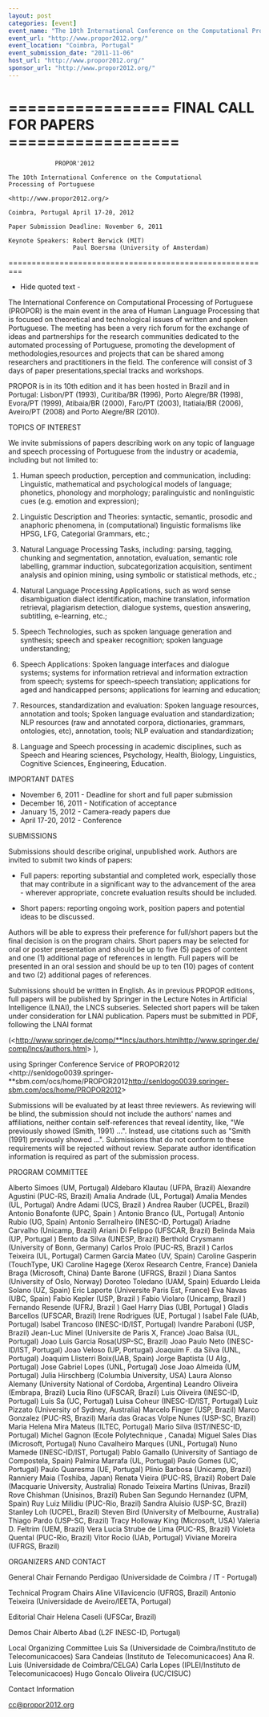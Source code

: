 ```yaml
---
layout: post
categories: [event]
event_name: "The 10th International Conference on the Computational Processing of Portuguese"
event_url: "http://www.propor2012.org/"
event_location: "Coimbra, Portugal"
event_submission_date: "2011-11-06"
host_url: "http://www.propor2012.org/"
sponsor_url: "http://www.propor2012.org/"
---
```

================= FINAL CALL FOR PAPERS ==================
==========================================================


                 PROPOR'2012

    The 10th International Conference on the Computational
    Processing of Portuguese

    <http://www.propor2012.org/>

    Coimbra, Portugal April 17-20, 2012

    Paper Submission Deadline: November 6, 2011

    Keynote Speakers: Robert Berwick (MIT)
                      Paul Boersma (University of Amsterdam)

=========================================================
- Hide quoted text -


The International Conference on Computational Processing of Portuguese
(PROPOR) is the main event in the area of Human Language Processing that
is focused on theoretical and technological issues of written and spoken
Portuguese. The meeting has been a very rich forum for the exchange of
ideas and partnerships for the research communities dedicated to the
automated processing of Portuguese, promoting the development of
methodologies,resources and projects that can be shared among
researchers and practitioners in the field. The conference will
consist of 3 days of paper presentations,special tracks and workshops.

PROPOR is in its 10th edition and it has been hosted in Brazil and in
Portugal: Lisbon/PT (1993), Curitiba/BR (1996), Porto Alegre/BR (1998),
Evora/PT (1999), Atibaia/BR (2000), Faro/PT (2003), Itatiaia/BR (2006),
Aveiro/PT (2008) and Porto Alegre/BR (2010).

TOPICS OF INTEREST

We invite submissions of papers describing work on any topic of language
and speech processing of Portuguese from the industry or academia, including
but not limited to:

1.  Human speech production, perception and communication, including:
Linguistic, mathematical and psychological models of language; phonetics,
phonology and morphology; paralinguistic and nonlinguistic cues (e.g.
emotion and expression);

2.  Linguistic Description and Theories: syntactic, semantic, prosodic and
anaphoric phenomena, in (computational) linguistic formalisms like HPSG,
LFG, Categorial Grammars, etc.;

3.  Natural Language Processing Tasks, including: parsing, tagging, chunking
and segmentation, annotation, evaluation, semantic role labelling, grammar
induction, subcategorization acquisition, sentiment analysis and opinion
mining, using symbolic or statistical methods, etc.;

4.  Natural Language Processing Applications, such as word sense
disambiguation dialect identification, machine translation, information
retrieval, plagiarism detection, dialogue systems, question answering,
subtitling, e-learning, etc.;

5.  Speech Technologies, such as spoken language generation and synthesis;
speech and speaker recognition; spoken language understanding;

6.  Speech Applications: Spoken language interfaces and dialogue systems;
systems for information retrieval and information extraction from speech;
systems for speech-speech translation; applications for aged and handicapped
persons; applications for learning and education;

7.  Resources, standardization and evaluation: Spoken language resources,
annotation and tools; Spoken language evaluation and standardization; NLP
resources (raw and annotated corpora, dictionaries, grammars, ontologies,
etc), annotation, tools; NLP evaluation and standardization;

8.  Language and Speech processing in academic disciplines, such as Speech
and Hearing sciences, Psychology, Health, Biology, Linguistics, Cognitive
Sciences, Engineering, Education.

IMPORTANT DATES

*    November 6, 2011 - Deadline for short and full paper submission
*    December 16, 2011 - Notification of acceptance
*    January 15, 2012 - Camera-ready papers due
*    April 17-20, 2012 - Conference

SUBMISSIONS

Submissions should describe original, unpublished work. Authors are
invited to submit two kinds of papers:

*  Full papers: reporting substantial and completed work, especially those
that may contribute in a significant way to the advancement of the area -
wherever appropriate, concrete evaluation results should be included.

*  Short papers: reporting ongoing work, position papers and potential ideas
to be discussed.

Authors will be able to express their preference for full/short papers
but the final decision is on the program chairs. Short papers may be
selected for oral or poster presentation and should be up to five (5)
pages of content and one (1) additional page of references in length.
Full papers will be presented in an oral session and should be up to
ten (10) pages of content and two (2) additional pages of references.

Submissions should be written in English. As in previous PROPOR editions,
full papers will be published by Springer in the Lecture Notes in
Artificial Intelligence (LNAI), the LNCS subseries. Selected short
papers will be taken under consideration for LNAI publication. Papers
must be submitted in PDF, following the LNAI format

(<http://www.springer.de/comp/**lncs/authors.html<http://www.springer.de/comp/lncs/authors.html>>
),

using Springer Conference Service of PROPOR2012
<http://senldogo0039.springer-**sbm.com/ocs/home/PROPOR2012<http://senldogo0039.springer-sbm.com/ocs/home/PROPOR2012>>

Submissions will be evaluated by at least three reviewers. As reviewing will
be blind, the submission should not include the authors' names and
affiliations, neither contain self-references that reveal identity, like,
"We previously showed (Smith, 1991) ...". Instead, use citations such as
"Smith (1991) previously showed ...". Submissions that do not conform to
these requirements will be rejected without review. Separate author
identification information is required as part of the submission process.

PROGRAM COMMITTEE

Alberto Simoes       (UM, Portugal)
Aldebaro Klautau     (UFPA, Brazil)
Alexandre Agustini   (PUC-RS, Brazil)
Amalia Andrade       (UL, Portugal)
Amalia Mendes        (UL, Portugal)
Andre Adami          (UCS, Brazil )
Andrea Rauber        (UCPEL, Brazil)
Antonio Bonafonte    (UPC, Spain )
Antonio Branco       (UL, Portugal)
Antonio Rubio        (UG, Spain)
Antonio Serralheiro  (INESC-ID, Portugal)
Ariadne Carvalho     (Unicamp, Brazil)
Ariani Di Felippo    (UFSCAR, Brazil)
Belinda Maia         (UP, Portugal )
Bento da Silva       (UNESP, Brazil)
Berthold Crysmann    (University of Bonn, Germany)
Carlos Prolo         (PUC-RS, Brazil )
Carlos Teixeira      (UL, Portugal)
Carmen Garcia Mateo  (UV, Spain)
Caroline Gasperin    (TouchType, UK)
Caroline Hagege      (Xerox Research Centre, France)
Daniela Braga        (Microsoft, China)
Dante Barone         (UFRGS, Brazil )
Diana Santos         (University of Oslo, Norway)
Doroteo Toledano     (UAM, Spain)
Eduardo Lleida Solano (UZ, Spain)
Eric Laporte         (Universite Paris Est, France)
Eva Navas            (UBC, Spain)
Fabio Kepler         (USP, Brazil )
Fabio Violaro        (Unicamp, Brazil )
Fernando Resende     (UFRJ, Brazil )
Gael Harry Dias      (UBI, Portugal )
Gladis Barcellos     (UFSCAR, Brazil)
Irene Rodrigues      (UE, Portugal )
Isabel Fale          (UAb, Portugal)
Isabel Trancoso      (INESC-ID/IST, Portugal)
Ivandre Paraboni     (USP, Brazil)
Jean-Luc Minel       (Universite de Paris X, France)
Joao Balsa           (UL, Portugal)
Joao Luis Garcia Rosa(USP-SC, Brazil)
Joao Paulo Neto      (INESC-ID/IST, Portugal)
Joao Veloso          (UP, Portugal)
Joaquim F. da Silva  (UNL, Portugal)
Joaquim Llisterri Boix(UAB, Spain)
Jorge Baptista       (U Alg., Portugal)
Jose Gabriel Lopes   (UNL, Portugal)
Jose Joao Almeida    (UM, Portugal)
Julia Hirschberg     (Columbia University, USA)
Laura Alonso Alemany (University National of Cordoba, Argentina)
Leandro Oliveira     (Embrapa, Brazil)
Lucia Rino           (UFSCAR, Brazil)
Luis Oliveira        (INESC-ID, Portugal)
Luis Sa              (UC, Portugal)
Luisa Coheur         (INESC-ID/IST, Portugal)
Luiz Pizzato         (University of Sydney, Australia)
Marcelo Finger       (USP, Brazil)
Marco Gonzalez       (PUC-RS, Brazil)
Maria das Gracas Volpe Nunes (USP-SC, Brazil)
Maria Helena Mira Mateus (ILTEC, Portugal)
Mario Silva          (IST/INESC-ID, Portugal)
Michel Gagnon        (Ecole Polytechnique , Canada)
Miguel Sales Dias    (Microsoft, Portugal)
Nuno Cavalheiro Marques (UNL, Portugal)
Nuno Mamede          (INESC-ID/IST, Portugal)
Pablo Gamallo        (University of Santiago de Compostela, Spain)
Palmira Marrafa      (UL, Portugal)
Paulo Gomes          (UC, Portugal)
Paulo Quaresma       (UE, Portugal)
Plinio Barbosa       (Unicamp, Brazil)
Ranniery Maia        (Toshiba, Japan)
Renata Vieira        (PUC-RS, Brazil)
Robert Dale          (Macquarie University, Australia)
Ronado Teixeira Martins (Univas, Brazil)
Rove Chishman        (Unisinos, Brazil)
Ruben San Segundo Hernandez (UPM, Spain)
Ruy Luiz Milidiu     (PUC-Rio, Brazil)
Sandra Aluisio       (USP-SC, Brazil)
Stanley Loh          (UCPEL, Brazil)
Steven Bird          (University of Melbourne, Australia)
Thiago Pardo         (USP-SC, Brazil)
Tracy Holloway King  (Microsoft, USA)
Valeria D. Feltrim   (UEM, Brazil)
Vera Lucia Strube de Lima (PUC-RS, Brazil)
Violeta Quental      (PUC-Rio, Brazil)
Vitor Rocio          (UAb, Portugal)
Viviane Moreira      (UFRGS, Brazil)

ORGANIZERS AND CONTACT

General Chair
Fernando Perdigao (Universidade de Coimbra / IT - Portugal)

Technical Program Chairs
Aline Villavicencio (UFRGS, Brazil)
Antonio Teixeira (Universidade de Aveiro/IEETA, Portugal)

Editorial Chair
Helena Caseli (UFSCar, Brazil)

Demos Chair
Alberto Abad (L2F INESC-ID, Portugal)

Local Organizing Committee
Luis Sa (Universidade de Coimbra/Instituto de Telecomunicacoes)
Sara Candeias (Instituto de Telecomunicacoes)
Ana R. Luis (Universidade de Coimbra/CELGA)
Carla Lopes (IPLEI/Instituto de Telecomunicacoes)
Hugo Goncalo Oliveira (UC/CISUC)

Contact Information

cc@propor2012.org
